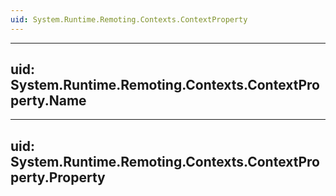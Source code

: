 ```yaml
---
uid: System.Runtime.Remoting.Contexts.ContextProperty
---
```


---
uid: System.Runtime.Remoting.Contexts.ContextProperty.Name
---

---
uid: System.Runtime.Remoting.Contexts.ContextProperty.Property
---
